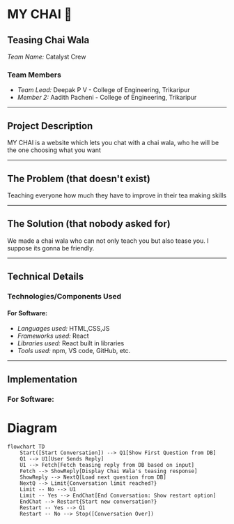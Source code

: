 # MY CHAI 🎯

## Teasing Chai Wala

*Team Name:* Catalyst Crew  

### Team Members
- *Team Lead:* Deepak P V - College of Engineering, Trikaripur  
- *Member 2:* Aadith Pacheni - College of Engineering, Trikaripur

---

## Project Description
MY CHAI is a website which lets you chat with a chai wala, who he will be the one choosing what you want

---

## The Problem (that doesn't exist)
Teaching everyone how much they have to improve in their tea making skills

---

## The Solution (that nobody asked for)
We made a chai wala who can not only teach you but also tease you. I suppose its gonna be friendly.

---

## Technical Details

### Technologies/Components Used

#### For Software:
- *Languages used:* HTML,CSS,JS 
- *Frameworks used:* React  
- *Libraries used:* React built in libraries  
- *Tools used:* npm, VS code, GitHub, etc.   

---

## Implementation

### For Software:

# Diagram

```mermaid
flowchart TD
    Start([Start Conversation]) --> Q1[Show First Question from DB]
    Q1 --> U1[User Sends Reply]
    U1 --> Fetch[Fetch teasing reply from DB based on input]
    Fetch --> ShowReply[Display Chai Wala's teasing response]
    ShowReply --> NextQ[Load next question from DB]
    NextQ --> Limit{Conversation limit reached?}
    Limit -- No --> U1
    Limit -- Yes --> EndChat[End Conversation: Show restart option]
    EndChat --> Restart{Start new conversation?}
    Restart -- Yes --> Q1
    Restart -- No --> Stop([Conversation Over])